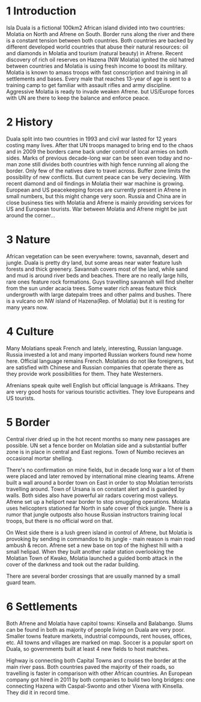 # 1 Introduction #

Isla Duala is a fictional 100km2 African island divided into two countries: Molatia on North and Afrene on South. Border runs along the river and there is a constant tension between both countries. Both countries are backed by different developed world countries that abuse their natural resources: oil and diamonds in Molatia and tourism (natural beauty) in Afrene. Recent discovery of rich oil reserves on Hazena (NW Molatia) ignited the old hatred between countries and Molatia is using fresh income to boost its military. Molatia is known to amass troops with fast conscription and training in all settlements and bases. Every male that reaches 13-year of age is sent to a training camp to get familiar with assault rifles and army discipline. Aggressive Molatia is ready to invade weaken Afrene. but US/Europe forces with UN are there to keep the balance and enforce peace.


# 2 History #

Duala split into two countries in 1993 and civil war lasted for 12 years costing many lives. After that UN troops managed to bring end to the chaos and in 2009 the borders came back under control of local armies on both sides. Marks of previous decade-long war can be seen even today and no-man zone still divides both countries with high fence running all along the border. Only few of the natives dare to travel across. Buffer zone limits the possibility of new conflicts.
But current peace can be very decieving. With recent diamond and oil findings in Molatia their war machine is growing. European and US peacekeeping forces are currently present in Afrene in small numbers, but this might change very soon. Russia and China are in close business ties with Molatia and Afrene is mainly providing services for US and European tourists. War between Molatia and Afrene might be just around the corner...

# 3 Nature #

African vegetation can be seen everywhere: towns, savannah, desert and jungle. Duala is pretty dry land, but some areas near water feature lush forests and thick greenery. Savannah covers most of the land, while sand and mud is around river beds and beaches. There are no really large hills, rare ones feature rock formations. Guys travelling savannah will find shelter from the sun under acacia trees. Some water rich areas feature thick undergrowth with large datepalm trees and other palms and bushes. There is a vulcano on NW island of Hazena(Rep. of Molatia) but it is resting for many years now.

# 4 Culture #

Many Molatians speak French and lately, interesting, Russian language. Russia invested a lot and many imported Russian workers found new home here. Official language remains French. Molatians do not like foreigners, but are satisfied with Chinese and Russian companies that operate there as they provide work possibilities for them. They hate Westerners.

Afrenians speak quite well English but official language is Afrikaans. They are very good hosts for various touristic activities. They love Europeans and US tourists.

# 5 Border #

Central river dried up in the hot recent months so many new passages are possible. UN set a fence border on Molatian side and a substantial buffer zone is in place in central and East regions.  Town of Numbo recieves an occasional mortar shelling.

There's no confirmation on mine fields, but in decade long war a lot of them were placed and later removed by international mine clearing teams. Afrene built a wall around a border town on East in order to stop Molatian terrorists travelling around. Town of Ursana is on constant alert and is guarded by walls. Both sides also have powerful air radars covering most valleys. Afrene set up a heliport near border to stop smuggling operations. Molatia uses helicopters stationed far North in safe cover of thick jungle. There is a rumor that jungle outposts also house Russian instructors training local troops, but there is no official word on that.

On West side there is a lush green island in control of Afrene, but Molatia is provoking by sending in commandos to its jungle - main reason is main road ambush & recon. Afrene set a new base on top of the highest hill with a small helipad. When they built another radar station overlooking the Molatian Town of Kwako, Molatia launched a guided bomb attack in the cover of the darkness and took out the radar building.

There are several border crossings that are usually manned by a small guard team.

# 6 Settlements #

Both Afrene and Molatia have capitol towns: Kinsella and Balabango. Slums can be found in both as majority of people living on Duala are very poor. Smaller towns feature markets, industrial compounds, rent houses, offices, etc. All towns and villages are marked on map. Soccer is a popular sport on Duala, so governments built at least 4 new fields to host matches.

Highway is connecting both Capital Towns and crosses the border at the main river pass. Both countries paved the majority of their roads, so travelling is faster in comparison with other African countries. An European company got hired in 2011 by both companies to build two long bridges: one connecting Hazena with Caspal-Swonto and other Vixena with Kinsella. They did it in record time.